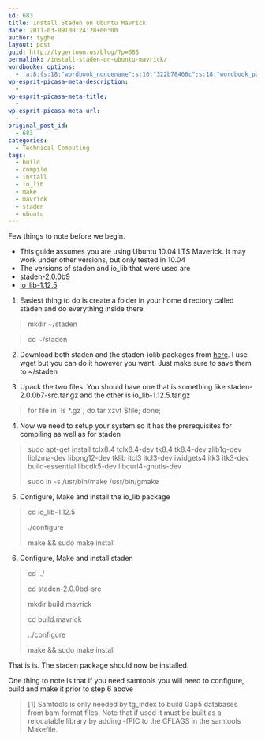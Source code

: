 ```yaml
---
id: 683
title: Install Staden on Ubuntu Mavrick
date: 2011-03-09T00:24:28+00:00
author: tyghe
layout: post
guid: http://tygertown.us/blog/?p=683
permalink: /install-staden-on-ubuntu-mavrick/
wordbooker_options:
  - 'a:8:{s:18:"wordbook_noncename";s:10:"322b78466c";s:18:"wordbook_page_post";s:4:"-100";s:18:"wordbook_orandpage";s:1:"2";s:23:"wordbook_default_author";s:1:"2";s:23:"wordbook_extract_length";s:3:"256";s:19:"wordbook_actionlink";s:3:"300";s:18:"wordbook_attribute";s:31:"Posted a new post on their blog";s:29:"wordbooker_status_update_text";s:35:": New blog post :  %title% - %link%";}'
wp-esprit-picasa-meta-description:
  - 
wp-esprit-picasa-meta-title:
  - 
wp-esprit-picasa-meta-url:
  - 
original_post_id:
  - 683
categories:
  - Technical Computing
tags:
  - build
  - compile
  - install
  - io_lib
  - make
  - mavrick
  - staden
  - ubuntu
---
```

Few things to note before we begin.

  * This guide assumes you are using Ubuntu 10.04 LTS Maverick. It may work under other versions, but only tested in 10.04
  * The versions of staden and io_lib that were used are
  * <a title="Staden 2.0.0b9" href="http://sourceforge.net/projects/staden/files/staden/2.0.0b9/staden-2.0.0b9-src.tar.gz/download" target="_blank">staden-2.0.0b9</a>
  * <a title="io_lib 1.12.5" href="http://sourceforge.net/projects/staden/files/io_lib/1.12.5/io_lib-1.12.5.tar.gz/download" target="_blank">io_lib-1.12.5</a>

1. Easiest thing to do is create a folder in your home directory called staden and do everything inside there

> mkdir ~/staden

> cd ~/staden

2. Download both staden and the staden-iolib packages from [here](http://sourceforge.net/projects/staden/files/ "Staden Download"). I use wget but you can do it however you want. Just make sure to save them to ~/staden

3. Upack the two files. You should have one that is something like staden-2.0.0b7-src.tar.gz and the other is io_lib-1.12.5.tar.gz

> for file in \`ls *.gz\`; do tar xzvf $file; done;

4. Now we need to setup your system so it has the prerequisites for compiling as well as for staden

> sudo apt-get install tclx8.4 tclx8.4-dev tk8.4 tk8.4-dev zlib1g-dev liblzma-dev libpng12-dev tklib itcl3 itcl3-dev iwidgets4 itk3 itk3-dev build-essential libcdk5-dev libcurl4-gnutls-dev
> 
> sudo ln -s /usr/bin/make /usr/bin/gmake

5. Configure, Make and install the io_lib package

> cd io_lib-1.12.5
> 
> ./configure
> 
> make && sudo make install

6. Configure, Make and install staden

> cd ../
> 
> cd staden-2.0.0bd-src
> 
> mkdir build.mavrick
> 
> cd build.mavrick
> 
> ../configure
> 
> make && sudo make install

That is is. The staden package should now be installed.

One thing to note is that if you need samtools you will need to configure, build and make it prior to step 6 above

> <div id="_mcePaste">
>   [1] Samtools is only needed by tg_index to build Gap5 databases from bam format files. Note that if used it must be built as a relocatable library by adding -fPIC to the CFLAGS in the samtools Makefile.
> </div>
